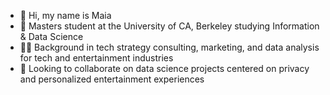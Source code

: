 - 👋 Hi, my name is Maia
- 🏫 Masters student at the University of CA, Berkeley studying Information & Data Science
- 🧑‍💻 Background in tech strategy consulting, marketing, and data analysis for tech and entertainment industries
- 💞️ Looking to collaborate on data science projects centered on privacy and personalized entertainment experiences

<!---
kennmai/kennmai is a ✨ special ✨ repository because its `README.md` (this file) appears on your GitHub profile.
You can click the Preview link to take a look at your changes.
--->
